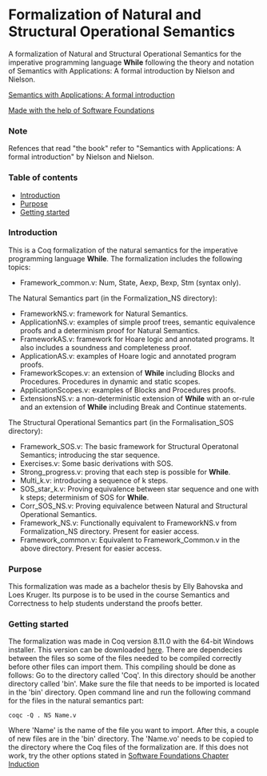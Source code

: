 # Formalization of Natural and Structural Operational Semantics
A formalization of Natural and Structural Operational Semantics for the imperative programming language **While** following the theory and notation of Semantics with Applications: A formal introduction by Nielson and Nielson.

[Semantics with Applications: A formal introduction](http://www.cs.ru.nl/~herman/onderwijs/semantics2019/wiley.pdf)

[Made with the help of Software Foundations](https://softwarefoundations.cis.upenn.edu/)

### Note
Refences that read "the book" refer to "Semantics with Applications: A formal introduction" by Nielson and Nielson. 

### Table of contents
* [Introduction](#introduction)
* [Purpose](#purpose)
* [Getting started](#getting-started)

### Introduction

This is a Coq formalization of the natural semantics for the imperative programming language **While**. The formalization includes the following topics:
* Framework_common.v: Num, State, Aexp, Bexp, Stm (syntax only).

The Natural Semantics part (in the Formalization_NS directory):
* FrameworkNS.v: framework for Natural Semantics.
* ApplicationNS.v: examples of simple proof trees, semantic equivalence proofs and a determinism proof for Natural Semantics.
* FrameworkAS.v: framework for Hoare logic and annotated programs. It also includes a soundness and completeness proof.
* ApplicationAS.v: examples of Hoare logic and annotated program proofs.
* FrameworkScopes.v: an extension of **While** including Blocks and Procedures. Procedures in dynamic and static scopes.
* ApplicationScopes.v: examples of Blocks and Procedures proofs.
* ExtensionsNS.v: a non-deterministic extension of **While** with an or-rule and an extension of **While** including Break and Continue statements. 

The Structural Operational Semantics part (in the Formalisation_SOS directory):
* Framework_SOS.v: The basic framework for Structural Operatonal Semantics; introducing the star sequence.
* Exercises.v: Some basic derivations with SOS.
* Strong_progress.v: proving that each step is possible for **While**.
* Multi_k.v: introducing a sequence of k steps.
* SOS_star_k.v: Proving equivalence between star sequence and one with k steps; determinism of SOS for **While**.
* Corr_SOS_NS.v: Proving equivalence between Natural and Structural Operational Semantics.
* Framework_NS.v: Functionally equivalent to FrameworkNS.v from Formalization_NS directory. Present for easier access.
* Framework_common.v: Equivalent to Framework_Common.v in the above directory. Present for easier access.


### Purpose

This formalization was made as a bachelor thesis by Elly Bahovska and Loes Kruger. Its purpose is to be used in the course Semantics and Correctness to help students understand the proofs better.

### Getting started

The formalization was made in Coq version 8.11.0 with the 64-bit Windows installer.
This version can be downloaded [here](https://github.com/coq/coq/releases/tag/V8.11.0).
There are dependecies between the files so some of the files needed to be compiled correctly before other files can import them. This compiling should be done as follows:
Go to the directory called 'Coq'.
In this directory should be another directory called 'bin'.
Make sure the file that needs to be imported is located in the 'bin' directory.
Open command line and run the following command for the files in the natural semantics part:
```
coqc -Q . NS Name.v
```
Where 'Name' is the name of the file you want to import.
After this, a couple of new files are in the 'bin' directory. The 'Name.vo' needs to be copied to the directory where the Coq files of the formalization are.
If this does not work, try the other options stated in [Software Foundations Chapter Induction](https://softwarefoundations.cis.upenn.edu/lf-current/Induction.html)

